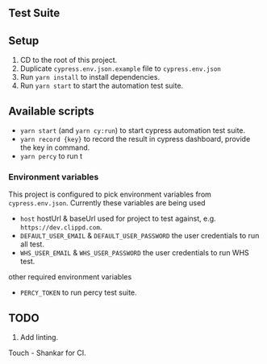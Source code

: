 ## Test Suite

## Setup

1. CD to the root of this project.
1. Duplicate `cypress.env.json.example` file to `cypress.env.json`
1. Run `yarn install` to install dependencies.
1. Run `yarn start` to start the automation test suite.


## Available scripts

- `yarn start` (and `yarn cy:run`) to start cypress automation test suite.
- `yarn record {key}` to record the result in cypress dashboard, provide the key in command.
- `yarn percy` to run t

### Environment variables

This project is configured to pick environment variables from `cypress.env.json`. Currently these variables are being used

- `host` hostUrl & baseUrl used for project to test against, e.g. `https://dev.clippd.com`.
- `DEFAULT_USER_EMAIL` & `DEFAULT_USER_PASSWORD` the user credentials to run all test.
- `WHS_USER_EMAIL` & `WHS_USER_PASSWORD` the user credentials to run WHS test.

other required environment variables

- `PERCY_TOKEN` to run percy test suite.
## TODO

1. Add linting.


Touch - Shankar for CI.